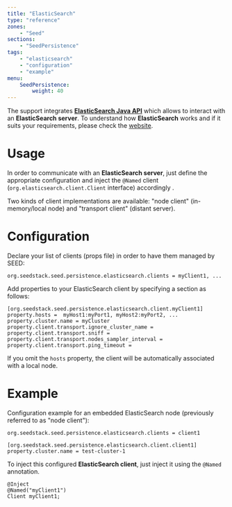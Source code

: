 ```yaml
---
title: "ElasticSearch"
type: "reference"
zones:
    - "Seed"
sections:
    - "SeedPersistence"
tags:
    - "elasticsearch"
    - "configuration"
    - "example"
menu:
    SeedPersistence:
        weight: 40
---
```



The support integrates **[ElasticSearch Java API](http://www.elasticsearch.org/guide/en/elasticsearch/client/java-api/current/index.html)** 
which allows to interact with an **ElasticSearch server**. To understand how **ElasticSearch** works and if it suits 
your requirements, please check the [website](http://www.elasticsearch.org).

# Usage

In order to communicate with an  **ElasticSearch server**, just define the appropriate configuration and inject the 
`@Named` client (`org.elasticsearch.client.Client` interface) accordingly . 

Two kinds of client implementations are available: "node client" (in-memory/local node) and "transport client" 
(distant server).

# Configuration

Declare your list of clients (props file) in order to have them managed by SEED:

    org.seedstack.seed.persistence.elasticsearch.clients = myClient1, ...

Add properties to your ElasticSearch client by specifying a section as follows:

    [org.seedstack.seed.persistence.elasticsearch.client.myClient1]
    property.hosts =  myHost1:myPort1, myHost2:myPort2, ...
    property.cluster.name = myCluster
    property.client.transport.ignore_cluster_name =
    property.client.transport.sniff =
    property.client.transport.nodes_sampler_interval =
    property.client.transport.ping_timeout =

If you omit the `hosts` property, the client will be automatically associated with a local node.

# Example

Configuration example for an embedded ElasticSearch node (previously referred to as "node client"):

    org.seedstack.seed.persistence.elasticsearch.clients = client1
    
    [org.seedstack.seed.persistence.elasticsearch.client.client1]
    property.cluster.name = test-cluster-1

To inject this configured **ElasticSearch client**, just inject it using the `@Named` annotation.

	@Inject 
	@Named("myClient1")
	Client myClient1;

	
